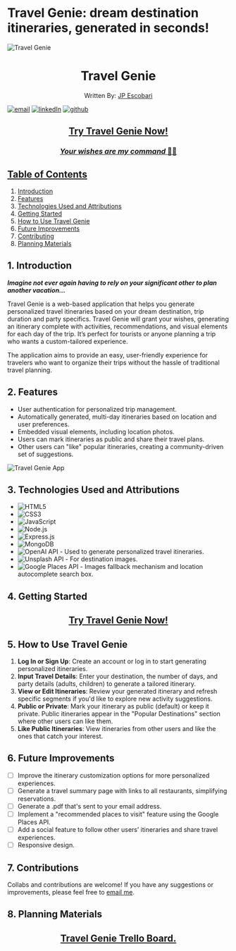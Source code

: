 # Travel Genie: dream destination itineraries, generated in seconds!

![Travel Genie](https://i.postimg.cc/C15LhmDV/Travel-Genie-Screenshot.jpg)

<h1 style="text-align: center;">Travel Genie</h1>

<p align="center">Written By: <a href="https://www.linkedin.com/in/juanpabloescobari">JP Escobari</a></p>

<a href='mailto:jpe911@gmail.com'>![email](https://img.shields.io/badge/Gmail-D14836?style=for-the-badge&logo=gmail&logoColor=white)</a> <a href='www.linkedin.com/in/juanpabloescobari'>![linkedIn](https://img.shields.io/badge/LinkedIn-0077B5?style=for-the-badge&logo=linkedin&logoColor=white)</a>
<a href='https://github.com/Cone911'> ![github](https://img.shields.io/badge/GitHub%20Pages-222222?style=for-the-badge&logo=GitHub%20Pages&logoColor=white)</a>

<h2 align="center"><strong><a href="https://travel-genie-bc25ed2ebefa.herokuapp.com/">Try Travel Genie Now!</a></strong></h2>
<h3 align="center"><em><a href="https://travel-genie-bc25ed2ebefa.herokuapp.com/">Your wishes are my command </em>🙏🧞</h3>

## Table of Contents

1. [Introduction](#1-introduction)
2. [Features](#2-features)
3. [Technologies Used and Attributions](#3-technologies-used)
4. [Getting Started](#4-getting-started)
5. [How to Use Travel Genie](#5-how-to-use-travel-genie)
6. [Future Improvements](#6-future-improvements)
7. [Contributing](#7-contributing)
8. [Planning Materials](#8-planning-materials)

## 1. Introduction

***Imagine not ever again having to rely on your significant other to plan another vacation...***

Travel Genie is a web-based application that helps you generate personalized travel itineraries based on your dream destination, trip duration and party specifics. Travel Genie will grant your wishes, generating an itinerary complete with activities, recommendations, and visual elements for each day of the trip. It’s perfect for tourists or anyone planning a trip who wants a custom-tailored experience.

The application aims to provide an easy, user-friendly experience for travelers who want to organize their trips without the hassle of traditional travel planning.

## 2. Features

- User authentication for personalized trip management.
- Automatically generated, multi-day itineraries based on location and user preferences.
- Embedded visual elements, including location photos.
- Users can mark itineraries as public and share their travel plans.
- Other users can "like" popular itineraries, creating a community-driven set of suggestions.

![Travel Genie App](https://i.postimg.cc/XYtTGLTb/Travel-Genie-Screenshot-2.jpg)

## 3. Technologies Used and Attributions

- ![HTML5](https://img.shields.io/badge/HTML5-E34F26?style=for-the-badge&logo=html5&logoColor=white)
- ![CSS3](https://img.shields.io/badge/CSS3-1572B6?style=for-the-badge&logo=css3&logoColor=white)
- ![JavaScript](https://img.shields.io/badge/JavaScript-323330?style=for-the-badge&logo=javascript&logoColor=F7DF1E)
- ![Node.js](https://img.shields.io/badge/Node.js-43853D?style=for-the-badge&logo=node.js&logoColor=white)
- ![Express.js](https://img.shields.io/badge/Express.js-404D59?style=for-the-badge)
- ![MongoDB](https://img.shields.io/badge/MongoDB-4EA94B?style=for-the-badge&logo=mongodb&logoColor=white)
- ![OpenAI API](https://img.shields.io/badge/OpenAI-4285F4?style=for-the-badge&logo=OpenAI&logoColor=white) - Used to generate personalized travel itineraries.
- ![Unsplash API](https://img.shields.io/badge/Unsplash-000000?style=for-the-badge&logo=unsplash&logoColor=white) - For destination images.
- ![Google Places API](https://img.shields.io/badge/Google%20Places-4285F4?style=for-the-badge&logo=google&logoColor=white) - Images fallback mechanism and location autocomplete search box.

## 4. Getting Started

<h2 align="center"><strong><a href="https://travel-genie.herokuapp.com/">Try Travel Genie Now!</a></strong></h2>

## 5. How to Use Travel Genie

1. **Log In or Sign Up**: Create an account or log in to start generating personalized itineraries.
2. **Input Travel Details**: Enter your destination, the number of days, and party details (adults, children) to generate a tailored itinerary.
3. **View or Edit Itineraries**: Review your generated itinerary and refresh specific segments if you'd like to explore new activity suggestions.
4. **Public or Private**: Mark your itinerary as public (default) or keep it private. Public itineraries appear in the "Popular Destinations" section where other users can like them.
5. **Like Public Itineraries**: View itineraries from other users and like the ones that catch your interest.

## 6. Future Improvements

- [ ] Improve the itinerary customization options for more personalized experiences.
- [ ] Generate a travel summary page with links to all restaurants, simplifying reservations.
- [ ] Generate a .pdf that's sent to your email address.
- [ ] Implement a "recommended places to visit" feature using the Google Places API.
- [ ] Add a social feature to follow other users’ itineraries and share travel experiences.
- [ ] Responsive design.

## 7. Contributions

Collabs and contributions are welcome! If you have any suggestions or improvements, please feel free to <a href='mailto:jpe911@gmail.com'>email me</a>.

## 8. Planning Materials

<h2 align="center"><a href="https://trello.com/b/02vKufow/travel-genie">Travel Genie Trello Board.</a></h2>
